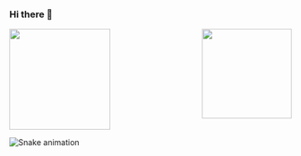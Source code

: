 ### Hi there 👋

<div>
  
  <img  height="180em" src="https://github-readme-stats.vercel.app/api?username=Wendssantana&show_icons=true&theme=dark&include_all_commits=true&count_private=true"/>
  <img align="right" height="160em" src="https://github-readme-stats.vercel.app/api/top-langs/?username=Wendssantana&layout=compact&langs_count=16&theme=dark"/>
</div>

![Snake animation](https://github.com/Wendssantana/Wendssantana/blob/output/github-contribution-grid-snake.svg)
